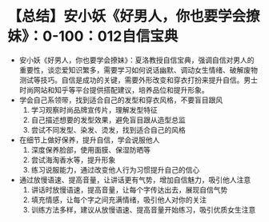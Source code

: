 # 【总结】安小妖《好男人，你也要学会撩妹》：0-100：012自信宝典

-   安小妖《好男人，你也要学会撩妹》：夏洛教授自信宝典，强调自信对男人的重要性，谈恋爱知识繁多，需要学习如何说话幽默、调动女生情绪、破解废物测试等技巧。自信是成功的关键，需要外形改变和穿衣打扮来提升自信。男士时尚网站和知乎等平台提供搭配建议，培养品位和提升形象。
-   学会自己系领带，找到适合自己的发型和穿衣风格，不要盲目跟风
    1.  学习观察时尚品牌宣传片，理解发型特征
    2.  自己描述想要的发型效果，避免盲目跟从造型总监
    3.  尝试不同发型、染发、烫发，找到适合自己的风格
-   在细节上做好保养，提升自信，学会说服他人
    1.  深度保养脸部，使用面膜、保湿防晒等
    2.  尝试海淘香水等，提升形象
    3.  练习说服能力，通过改变他人行为习惯提升自己的信心
-   通过放慢语速、提高音量，让讲话更有气势，增加自信魅力，吸引他人注意
    1.  讲话时放慢语速，提高音量，让每个字传达出去，展现自信气势
    2.  填充情感，让每个字之间充满情绪，吸引他人对你的关注
    3.  训练方法多样，建议从放慢语速、提高音量开始练习，吸引优质女生注意